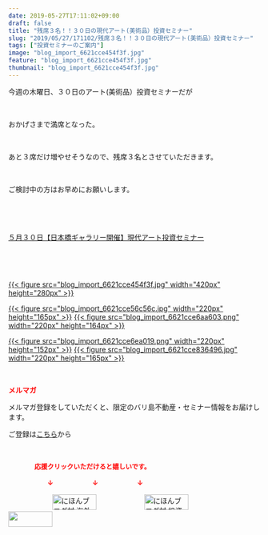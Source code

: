```yaml
---
date: 2019-05-27T17:11:02+09:00
draft: false
title: "残席３名！！３０日の現代アート(美術品）投資セミナー"
slug: "2019/05/27/171102/残席３名！！３０日の現代アート(美術品）投資セミナー"
tags: ["投資セミナーのご案内"]
image: "blog_import_6621cce454f3f.jpg"
feature: "blog_import_6621cce454f3f.jpg"
thumbnail: "blog_import_6621cce454f3f.jpg"
---
```

<p>今週の木曜日、３０日のアート(美術品）投資セミナーだが</p><p> </p><p>おかげさまで満席となった。</p><p> </p><p>あと３席だけ増やせそうなので、残席３名とさせていただきます。</p><p> </p><p>ご検討中の方はお早めにお願いします。</p><p> </p><p> </p><p><a href="entry-12460608263.html" target="_blank">５月３０日【日本橋ギャラリー開催】現代アート投資セミナー</a></p><p> </p><p> </p><p><a href="blog_import_6621cce454f3f.jpg">{{< figure src="blog_import_6621cce454f3f.jpg" width="420px" height="280px" >}}</a></p><p><a href="blog_import_6621cce56c56c.jpg">{{< figure src="blog_import_6621cce56c56c.jpg" width="220px" height="165px" >}}</a> <a href="blog_import_6621cce6aa603.png">{{< figure src="blog_import_6621cce6aa603.png" width="220px" height="164px" >}}</a></p><p><a href="blog_import_6621cce6ea019.png">{{< figure src="blog_import_6621cce6ea019.png" width="220px" height="152px" >}}</a> <a href="blog_import_6621cce836496.jpg">{{< figure src="blog_import_6621cce836496.jpg" width="220px" height="165px" >}}</a></p><p> </p><p><span style="font-weight: bold;"><span style="color: rgb(255, 0, 0);">メルマガ</span></span></p><p>メルマガ登録をしていただくと、限定のバリ島不動産・セミナー情報をお届けします。</p><p>ご登録は<a href="f9eeVI" target="_blank">こちら</a>から</p><p style="text-align: center;"> </p><p><font color="#ff0000" size="2"><strong>　　　　応援クリックいただけると嬉しいです。</strong></font></p><p><font color="#ff0000" size="2"><strong>　　　　　　↓　　　　　　↓　　　　　　↓</strong></font></p><p><a href="ranking.html?p_cid=01260127" id="&amp;blogmura_banner"><img alt="にほんブログ村 海外生活ブログ バリ島情報へ" border="0" height="31" src="data:image/svg+xml;charset=utf-8,%3Csvg%20xmlns%3D%22http%3A%2F%2Fwww.w3.org%2F2000%2Fsvg%22%20title%3D%22Placeholder%20for%20Images%22%20role%3D%22presentation%22%20viewBox%3D%220%200%2088%2031%22%20%2F%3E" width="88" data-src="//overseas.blogmura.com/bali/img/bali88_31.gif" style="aspect-ratio: auto 88 / 31;"/><noscript><img alt="にほんブログ村 海外生活ブログ バリ島情報へ" border="0" height="31" src="//overseas.blogmura.com/bali/img/bali88_31.gif" width="88"></noscript></a>  <a href="ranking.html?p_cid=01260127" id="&amp;blogmura_banner"><img alt="にほんブログ村 投資ブログ 不動産投資へ" border="0" height="31" src="data:image/svg+xml;charset=utf-8,%3Csvg%20xmlns%3D%22http%3A%2F%2Fwww.w3.org%2F2000%2Fsvg%22%20title%3D%22Placeholder%20for%20Images%22%20role%3D%22presentation%22%20viewBox%3D%220%200%2088%2031%22%20%2F%3E" width="88" data-src="//investment.blogmura.com/hudousantoushi/img/hudousantoushi88_31.gif" style="aspect-ratio: auto 88 / 31;"/><noscript><img alt="にほんブログ村 投資ブログ 不動産投資へ" border="0" height="31" src="//investment.blogmura.com/hudousantoushi/img/hudousantoushi88_31.gif" width="88"></noscript></a> <a href="link.php?1804582" title="人気ブログランキングへ"><img border="0" height="31" src="data:image/svg+xml;charset=utf-8,%3Csvg%20xmlns%3D%22http%3A%2F%2Fwww.w3.org%2F2000%2Fsvg%22%20title%3D%22Placeholder%20for%20Images%22%20role%3D%22presentation%22%20viewBox%3D%220%200%2088%2031%22%20%2F%3E" width="88" data-src="https://blog.with2.net/img/banner/banner_22.gif" style="aspect-ratio: auto 88 / 31;"/><noscript><img border="0" height="31" src="https://blog.with2.net/img/banner/banner_22.gif" width="88"></noscript></a></p>

